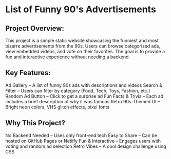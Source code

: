 # List of Funny 90's Advertisements

## Project Overview:
This project is a simple static website showcasing the funniest and most bizarre advertisements from the 90s. Users can browse categorized ads, view embedded videos, and vote on their favorites. The goal is to provide a fun and interactive experience without needing a backend.

## Key Features:
 Ad Gallery – A list of funny 90s ads with descriptions and videos
 Search & Filter – Users can filter by category (Food, Tech, Toys, Fashion, etc.)
 Random Ad Button – Click to get a surprise ad
 Fun Facts & Trivia – Each ad includes a brief description of why it was famous
 Retro 90s-Themed UI – Bright neon colors, VHS glitch effects, pixel fonts


## Why This Project?
 No Backend Needed – Uses only front-end tech
 Easy to Share – Can be hosted on GitHub Pages or Netlify
 Fun & Interactive – Engages users with voting and random ad selection
 Retro Vibes – A cool design challenge using CSS


